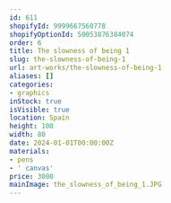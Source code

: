 ```yaml
---
id: 611
shopifyId: 9999667560778
shopifyOptionId: 50053876384074
order: 6
title: The slowness of being 1
slug: the-slowness-of-being-1
url: art-works/the-slowness-of-being-1
aliases: []
categories:
- graphics
inStock: true
isVisible: true
location: Spain
height: 100
width: 80
date: 2024-01-01T00:00:00Z
materials:
- pens
- ' canvas'
price: 3000
mainImage: the_slowness_of_being_1.JPG
---
```

